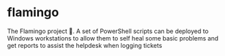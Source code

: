 # flamingo
The Flamingo project 🦩. A set of PowerShell scripts can be deployed to Windows workstations to allow them to self heal some basic problems and get reports to assist the helpdesk when logging tickets
